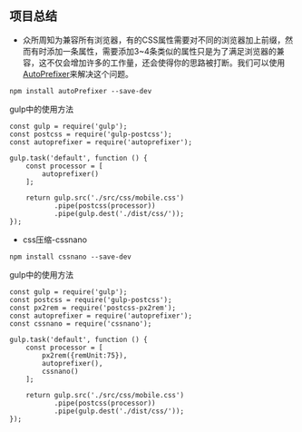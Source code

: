 ## 项目总结

- 众所周知为兼容所有浏览器，有的CSS属性需要对不同的浏览器加上前缀，然而有时添加一条属性，需要添加3~4条类似的属性只是为了满足浏览器的兼容，这不仅会增加许多的工作量，还会使得你的思路被打断。我们可以使用[AutoPrefixer](https://github.com/postcss/autoprefixer)来解决这个问题。
```
npm install autoPrefixer --save-dev
```

gulp中的使用方法
```
const gulp = require('gulp');
const postcss = require('gulp-postcss');
const autoprefixer = require('autoprefixer');

gulp.task('default', function () {
    const processor = [
        autoprefixer()
    ];
    
    return gulp.src('./src/css/mobile.css')
           .pipe(postcss(processor))
           .pipe(gulp.dest('./dist/css/'));
});
```

- css压缩-cssnano
```
npm install cssnano --save-dev
```

gulp中的使用方法
```
const gulp = require('gulp');
const postcss = require('gulp-postcss');
const px2rem = require('postcss-px2rem');
const autoprefixer = require('autoprefixer');
const cssnano = require('cssnano');

gulp.task('default', function () {
    const processor = [
        px2rem({remUnit:75}),
        autoprefixer(),
        cssnano()
    ];
    
    return gulp.src('./src/css/mobile.css')
           .pipe(postcss(processor))
           .pipe(gulp.dest('./dist/css/'));
});
```
